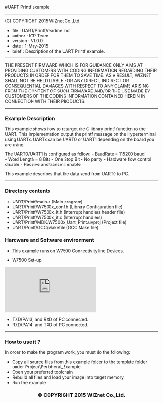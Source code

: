 #UART Printf example
******************************************************************************
(C) COPYRIGHT 2015 WIZnet Co.,Ltd.

  * file    : UART/Printf/readme.md 
  * author  : IOP Team
  * version : V1.0.0
  * date    : 1-May-2015
  * brief   : Description of the UART Printf example.

******************************************************************************

THE PRESENT FIRMWARE WHICH IS FOR GUIDANCE ONLY AIMS AT PROVIDING CUSTOMERS WITH CODING INFORMATION REGARDING THEIR PRODUCTS IN ORDER FOR THEM TO SAVE TIME. AS A RESULT, WIZNET SHALL NOT BE HELD LIABLE FOR ANY DIRECT, INDIRECT OR CONSEQUENTIAL DAMAGES WITH RESPECT TO ANY CLAIMS ARISING FROM THE CONTENT OF SUCH FIRMWARE AND/OR THE USE MADE BY CUSTOMERS OF THE CODING INFORMATION CONTAINED HEREIN IN CONNECTION WITH THEIR PRODUCTS.

******************************************************************************

### Example Description

This example shows how to retarget the C library printf function to the UART. 
This implementation output the printf message on the Hyperterminal using UARTx.
UARTx can be UART0 or UART1 depending on the board you are using

The UART0/UART1 is configured as follow:
    - BaudRate = 115200 baud  
    - Word Length = 8 Bits
    - One Stop Bit
    - No parity
    - Hardware flow control disable
    - Receive and transmit enable
    
This example describes that the data send from UART0 to PC.


______________________________________________________________________________
### Directory contents

  - UART/Printf/main.c                                            (Main program)
  - UART/Printf/W7500x_conf.h                                     (Library Configuration file)
  - UART/Printf/W7500x_it.h                                       (Interrupt handlers header file)
  - UART/Printf/W7500x_it.c                                       (Interrupt handlers)
  - UART/Printf/MDK/W7500x_Uart_Print.uvproj                      (Project file)
  - UART/Printf/GCC/Makefile                      			   	  (GCC Make file)


### Hardware and Software environment 

  - This example runs on W7500 Connectivity line Devices.
  
  -  W7500 Set-up

![](http://wizwiki.net/wiki/lib/exe/fetch.php?media=products:w7500:peripherals:printf.png)
  

   - TXD(PA13) and RXD of PC connected.
   - RXD(PA14) and TXD of PC connected.
  

______________________________________________________________________________

### How to use it ? 
In order to make the program work, you must do the following:
 - Copy all source files from this example folder to the template folder under
   Project\Peripheral_Example
 - Open your preferred toolchain 
 - Rebuild all files and load your image into target memory
 - Run the example 

<h3><center>&copy; COPYRIGHT 2015 WIZnet Co.,Ltd.</center></h3>
